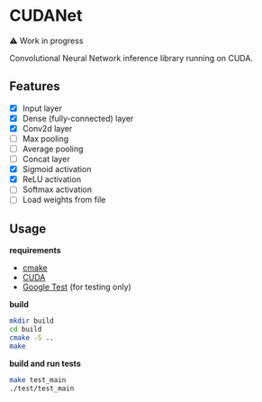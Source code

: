 # CUDANet

:warning: Work in progress

Convolutional Neural Network inference library running on CUDA.

## Features

- [x] Input layer
- [x] Dense (fully-connected) layer
- [x] Conv2d layer
- [ ] Max pooling
- [ ] Average pooling
- [ ] Concat layer
- [x] Sigmoid activation
- [x] ReLU activation
- [ ] Softmax activation
- [ ] Load weights from file 

## Usage

**requirements**
- [cmake](https://cmake.org/)
- [CUDA](https://developer.nvidia.com/cuda-downloads)
- [Google Test](https://github.com/google/googletest) (for testing only)

**build**

```sh
mkdir build
cd build
cmake -S ..
make
```

**build and run tests**

```sh
make test_main
./test/test_main
```